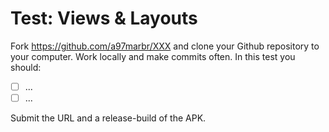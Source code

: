 # Test: Views & Layouts

Fork https://github.com/a97marbr/XXX and clone your Github repository to your computer. Work locally and make commits often. In this test you should:

* [ ] ...
* [ ] ...

Submit the URL and a release-build of the APK.

